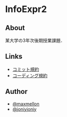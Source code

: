 # InfoExpr2

## About

某大学の3年次後期授業課題．

## Links

- [コミット規約](https://github.com/MaxMEllon/InfoExpr2/wiki/%E3%82%B3%E3%83%9F%E3%83%83%E3%83%88%E8%A6%8F%E7%B4%84)
- [コーディング規約](https://github.com/MaxMEllon/InfoExpr2/wiki/%E3%82%B3%E3%83%BC%E3%83%87%E3%82%A3%E3%83%B3%E3%82%B0%E8%A6%8F%E7%B4%84)


## Author

- [@maxmellon](https://github.com/MaxMEllon)
- [@joniyjoniy](https://github.com/joniyjoniy)
